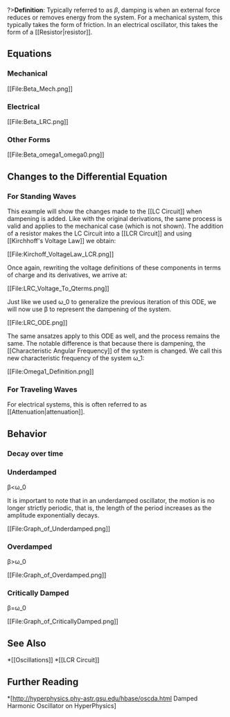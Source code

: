 ?>**Definition**: Typically referred to as $\beta$, damping is when an external force reduces or removes energy from the system. For a mechanical system, this typically takes the form of friction. In an electrical oscillator, this takes the form of a [[Resistor|resistor]].

## Equations
### Mechanical
[[File:Beta_Mech.png]]
### Electrical
[[File:Beta_LRC.png]]
### Other Forms
[[File:Beta_omega1_omega0.png]]

## Changes to the Differential Equation
### For Standing Waves
This example will show the changes made to the [[LC Circuit]] when dampening is added. Like with the original derivations, the same process is valid and applies to the mechanical case (which is not shown).
The addition of a resistor makes the LC Circuit into a [[LCR Circuit]] and using [[Kirchhoff's Voltage Law]] we obtain:

[[File:Kirchoff_VoltageLaw_LCR.png]]

Once again, rewriting the voltage definitions of these components in terms of charge and its derivatives, we arrive at:

[[File:LRC_Voltage_To_Qterms.png]]

Just like we used ω_0 to generalize the previous iteration of this ODE, we will now use β to represent the dampening of the system.

[[File:LRC_ODE.png]]

The same ansatzes apply to this ODE as well, and the process remains the same. The notable difference is that because there is dampening, the [[Characteristic Angular Frequency]] of the system is changed.
We call this new characteristic frequency of the system ω_1:

[[File:Omega1_Definition.png]]

### For Traveling Waves
For electrical systems, this is often referred to as [[Attenuation|attenuation]].

## Behavior
### Decay over time

### Underdamped
β<ω_0

It is important to note that in an underdamped oscillator, the motion is no longer strictly periodic, that is, the length of the period increases as the amplitude exponentially decays.

[[File:Graph_of_Underdamped.png]]
### Overdamped
β>ω_0

[[File:Graph_of_Overdamped.png]]
### Critically Damped
β=ω_0

[[File:Graph_of_CriticallyDamped.png]]

## See Also
*[[Oscillations]]
*[[LCR Circuit]]

## Further Reading
*[http://hyperphysics.phy-astr.gsu.edu/hbase/oscda.html Damped Harmonic Oscillator on HyperPhysics]
